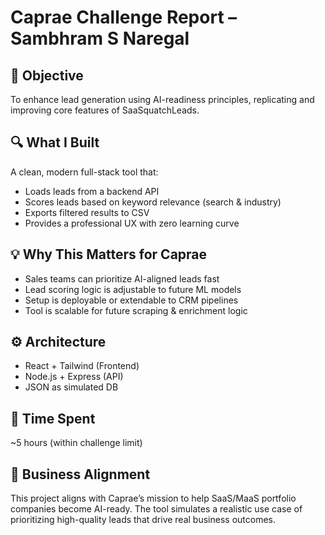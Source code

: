# Caprae Challenge Report – Sambhram S Naregal

## 🎯 Objective
To enhance lead generation using AI-readiness principles, replicating and improving core features of SaaSquatchLeads.

## 🔍 What I Built
A clean, modern full-stack tool that:
- Loads leads from a backend API
- Scores leads based on keyword relevance (search & industry)
- Exports filtered results to CSV
- Provides a professional UX with zero learning curve

## 💡 Why This Matters for Caprae
- Sales teams can prioritize AI-aligned leads fast
- Lead scoring logic is adjustable to future ML models
- Setup is deployable or extendable to CRM pipelines
- Tool is scalable for future scraping & enrichment logic

## ⚙️ Architecture
- React + Tailwind (Frontend)
- Node.js + Express (API)
- JSON as simulated DB

## 🔁 Time Spent
~5 hours (within challenge limit)

## 🧠 Business Alignment
This project aligns with Caprae’s mission to help SaaS/MaaS portfolio companies become AI-ready. The tool simulates a realistic use case of prioritizing high-quality leads that drive real business outcomes.